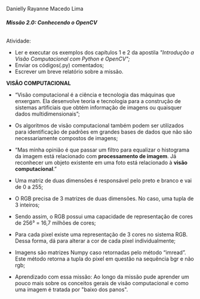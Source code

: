 ﻿Danielly Rayanne Macedo Lima
###### **Missão 2.0: Conhecendo o OpenCV**
Atividade:

- Ler e executar os exemplos dos capítulos 1 e 2 da apostila *"Introdução a Visão Computacional com Python e OpenCV";*
- Enviar os códigos(.py) comentados;
- Escrever um breve relatório sobre a missão.

**VISÃO COMPUTACIONAL**

- “Visão computacional é a ciência e tecnologia das máquinas que enxergam. Ela desenvolve teoria e tecnologia para a construção de sistemas artificiais que obtém informação de imagens ou quaisquer dados multidimensionais”;
- Os algoritmos de visão computacional também podem ser utilizados para identificação de padrões em grandes bases de dados que não são necessariamente compostos de imagens;
- “Mas minha opinião é que passar um filtro para equalizar o histograma da imagem está relacionado com **processamento de imagem**. Já reconhecer um objeto existente em uma foto está relacionado à **visão computacional**.” 
- Uma matriz de duas dimensões é responsável pelo preto e branco e vai de 0 a 255;
- O RGB precisa de 3 matrizes de duas dimensões. No caso, uma tupla de 3 inteiros;
- Sendo assim, o RGB possui uma capacidade de representação de cores de 256³ = 16,7 milhões de cores;
- Para cada pixel existe uma representação de 3 cores no sistema RGB. Dessa forma, dá para alterar a cor de cada pixel individualmente;
- Imagens são matrizes Numpy caso retornadas pelo método “imread”. Este método retorna a tupla do pixel em questão na sequência bgr e não rgb;

- Aprendizado com essa missão:
	Ao longo da missão pude aprender um pouco mais sobre os conceitos gerais de visão computacional e como uma imagem é tratada por "baixo dos panos". 
